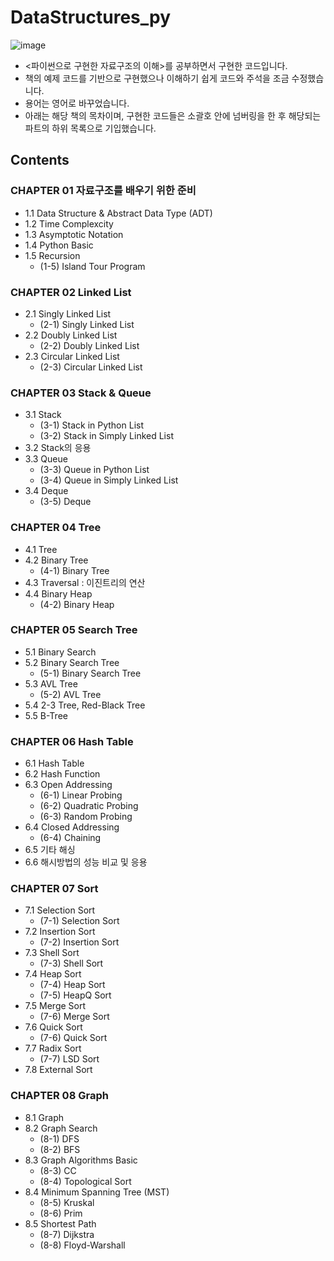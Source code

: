 # DataStructures_py
![image](https://user-images.githubusercontent.com/77262576/123079900-51875900-d457-11eb-928f-0e156988b2d5.png)
- <파이썬으로 구현한 자료구조의 이해>를 공부하면서 구현한 코드입니다.
- 책의 예제 코드를 기반으로 구현했으나 이해하기 쉽게 코드와 주석을 조금 수정했습니다.
- 용어는 영어로 바꾸었습니다.
- 아래는 해당 책의 목차이며, 구현한 코드들은 소괄호 안에 넘버링을 한 후 해당되는 파트의 하위 목록으로 기입했습니다.


## Contents

### CHAPTER 01 자료구조를 배우기 위한 준비
- 1.1 Data Structure & Abstract Data Type (ADT)
- 1.2 Time Complexcity
- 1.3 Asymptotic Notation
- 1.4 Python Basic
- 1.5 Recursion
    - (1-5) Island Tour Program 


### CHAPTER 02 Linked List
- 2.1 Singly Linked List
    - (2-1) Singly Linked List
- 2.2 Doubly Linked List
    - (2-2) Doubly Linked List
- 2.3 Circular Linked List
    - (2-3) Circular Linked List


### CHAPTER 03 Stack & Queue
- 3.1 Stack
  - (3-1) Stack in Python List
  - (3-2) Stack in Simply Linked List
- 3.2 Stack의 응용
- 3.3 Queue
  - (3-3) Queue in Python List
  - (3-4) Queue in Simply Linked List
- 3.4 Deque
  - (3-5) Deque


### CHAPTER 04 Tree
- 4.1 Tree
- 4.2 Binary Tree
  - (4-1) Binary Tree
- 4.3 Traversal : 이진트리의 연산
- 4.4 Binary Heap
  - (4-2) Binary Heap


### CHAPTER 05 Search Tree
- 5.1 Binary Search
- 5.2 Binary Search Tree
  - (5-1) Binary Search Tree
- 5.3 AVL Tree
  - (5-2) AVL Tree
- 5.4 2-3 Tree, Red-Black Tree
- 5.5 B-Tree


### CHAPTER 06 Hash Table
- 6.1 Hash Table
- 6.2 Hash Function
- 6.3 Open Addressing
  - (6-1) Linear Probing
  - (6-2) Quadratic Probing 
  - (6-3) Random Probing 
- 6.4 Closed Addressing
  - (6-4) Chaining
- 6.5 기타 해싱
- 6.6 해시방법의 성능 비교 및 응용

### CHAPTER 07 Sort
- 7.1 Selection Sort
  - (7-1) Selection Sort
- 7.2 Insertion Sort
  - (7-2) Insertion Sort
- 7.3 Shell Sort
  - (7-3) Shell Sort
- 7.4 Heap Sort
  - (7-4) Heap Sort
  - (7-5) HeapQ Sort
- 7.5 Merge Sort
  - (7-6) Merge Sort
- 7.6 Quick Sort
  - (7-6) Quick Sort
- 7.7 Radix Sort
  - (7-7) LSD Sort
- 7.8 External Sort


### CHAPTER 08 Graph
- 8.1 Graph
- 8.2 Graph Search
  - (8-1) DFS
  - (8-2) BFS
- 8.3 Graph Algorithms Basic
  - (8-3) CC
  - (8-4) Topological Sort
- 8.4 Minimum Spanning Tree (MST)
  - (8-5) Kruskal
  - (8-6) Prim
- 8.5 Shortest Path
  - (8-7) Dijkstra
  - (8-8) Floyd-Warshall
 
